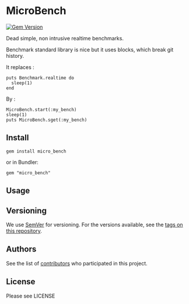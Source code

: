 
# MicroBench

[![Gem Version](https://badge.fury.io/rb/micro_bench.svg)](https://badge.fury.io/rb/micro_bench)

Dead simple, non intrusive realtime benchmarks.

Benchmark standard library is nice but it uses blocks, which break git history.

It replaces :
```
puts Benchmark.realtime do
  sleep(1)
end
```

By :
```
MicroBench.start(:my_bench)
sleep(1)
puts MicroBench.sget(:my_bench)
```

## Install

```
gem install micro_bench
```

or in Bundler:
```
gem "micro_bench"
```

## Usage

## Versioning

We use [SemVer](http://semver.org/) for versioning. For the versions available, see the [tags on this repository](https://github.com/klaxit/micro_bench/tags).

## Authors

See the list of [contributors](https://github.com/klaxit/micro_bench/contributors) who participated in this project.

## License

Please see LICENSE
